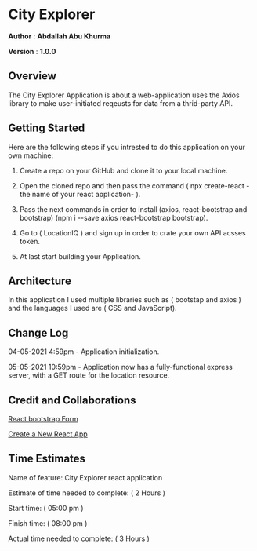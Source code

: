 # City Explorer

**Author** : **Abdallah Abu Khurma**

**Version** : **1.0.0**

## Overview

The City Explorer Application is about a web-application uses the Axios library to make user-initiated reqeusts for data from a thrid-party API.

## Getting Started

Here are the following steps if you intrested to do this application on your own machine:

1. Create a repo on your GitHub and clone it to your local machine.

2. Open the cloned repo and then pass the command ( npx create-react -the name of your react application- ).

3. Pass the next commands in order to install (axios, react-bootstrap and bootstrap) (npm i --save axios react-bootstrap bootstrap).

4. Go to ( LocationIQ ) and sign up in order to crate your own API acsses token.

5. At last start building your Application.

## Architecture

In this application I used multiple libraries such as ( bootstap and axios ) and the languages I used are ( CSS and JavaScript).

## Change Log

04-05-2021 4:59pm - Application initialization.

05-05-2021 10:59pm - Application now has a fully-functional express server, with a GET route for the location resource.

## Credit and Collaborations

[React bootstrap Form](https://react-bootstrap.github.io/components/forms/)

[Create a New React App](https://reactjs.org/docs/create-a-new-react-app.html)

## Time Estimates

Name of feature: City Explorer react application

Estimate of time needed to complete: ( 2 Hours )

Start time: ( 05:00 pm )

Finish time: ( 08:00 pm )

Actual time needed to complete: ( 3 Hours )
